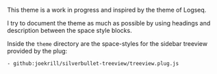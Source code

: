 This theme is a work in progress and inspired by the theme of Logseq.

I try to document the theme as much as possible by using headings and
description between the space style blocks.

Inside the `theme` directory are the space-styles for the sidebar treeview
provided by the plug:

```
- github:joekrill/silverbullet-treeview/treeview.plug.js
```